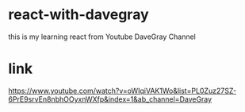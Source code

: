 # react-with-davegray
this is my learning react from Youtube DaveGray Channel
# link
https://www.youtube.com/watch?v=oWIqiVAK1Wo&list=PL0Zuz27SZ-6PrE9srvEn8nbhOOyxnWXfp&index=1&ab_channel=DaveGray
